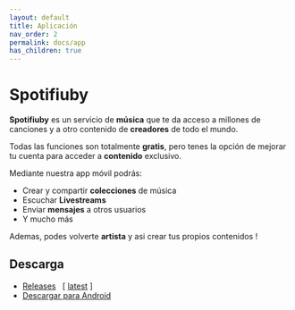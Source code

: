 ```yaml
---
layout: default
title: Aplicación
nav_order: 2
permalink: docs/app
has_children: true
---
```


# Spotifiuby

**Spotifiuby** es un servicio de **música** que te da acceso a millones de canciones y a otro contenido de **creadores** de todo el mundo.

Todas las funciones son totalmente **gratis**, pero tenes la opción de mejorar tu cuenta para acceder a **contenido** exclusivo.

Mediante nuestra app móvil podrás:

- Crear y compartir **colecciones** de música
- Escuchar **Livestreams**
- Enviar **mensajes** a otros usuarios
- Y mucho más

Ademas, podes volverte **artista** y asi crear tus propios contenidos !

## Descarga

- [Releases](https://github.com/taller2-grupo5-rostov-1c2022/android-app/releases/) &nbsp; [ [latest](https://github.com/taller2-grupo5-rostov-1c2022/android-app/releases/latest) ]
- [Descargar para Android](https://github.com/taller2-grupo5-rostov-1c2022/android-app/releases/latest/download/spotifiuby.apk)
